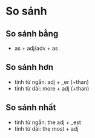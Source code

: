 # So sánh

## So sánh bằng
- as + adj/adv + as

## So sánh hơn
- tính từ ngắn: adj + _er (+than)
- tính từ dài: more + adj (+than)

## So sánh nhất
- tính từ ngắn: the adj + _est
- tính từ dài: the most + adj